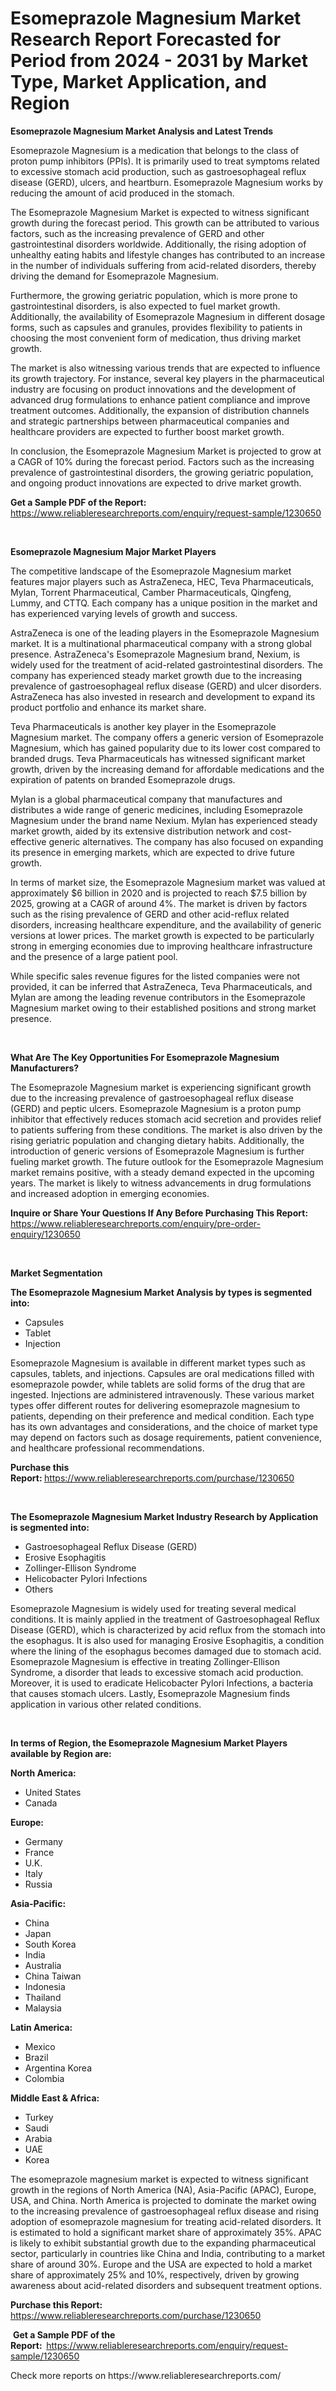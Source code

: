 <p><h1>Esomeprazole Magnesium Market Research Report Forecasted for Period from 2024 -  2031 by Market Type, Market Application, and Region</h1></p><p><strong>Esomeprazole Magnesium Market Analysis and Latest Trends</strong></p>
<p><p>Esomeprazole Magnesium is a medication that belongs to the class of proton pump inhibitors (PPIs). It is primarily used to treat symptoms related to excessive stomach acid production, such as gastroesophageal reflux disease (GERD), ulcers, and heartburn. Esomeprazole Magnesium works by reducing the amount of acid produced in the stomach.</p><p>The Esomeprazole Magnesium Market is expected to witness significant growth during the forecast period. This growth can be attributed to various factors, such as the increasing prevalence of GERD and other gastrointestinal disorders worldwide. Additionally, the rising adoption of unhealthy eating habits and lifestyle changes has contributed to an increase in the number of individuals suffering from acid-related disorders, thereby driving the demand for Esomeprazole Magnesium.</p><p>Furthermore, the growing geriatric population, which is more prone to gastrointestinal disorders, is also expected to fuel market growth. Additionally, the availability of Esomeprazole Magnesium in different dosage forms, such as capsules and granules, provides flexibility to patients in choosing the most convenient form of medication, thus driving market growth.</p><p>The market is also witnessing various trends that are expected to influence its growth trajectory. For instance, several key players in the pharmaceutical industry are focusing on product innovations and the development of advanced drug formulations to enhance patient compliance and improve treatment outcomes. Additionally, the expansion of distribution channels and strategic partnerships between pharmaceutical companies and healthcare providers are expected to further boost market growth.</p><p>In conclusion, the Esomeprazole Magnesium Market is projected to grow at a CAGR of 10% during the forecast period. Factors such as the increasing prevalence of gastrointestinal disorders, the growing geriatric population, and ongoing product innovations are expected to drive market growth.</p></p>
<p><strong>Get a Sample PDF of the Report:&nbsp;</strong> <a href="https://www.reliableresearchreports.com/enquiry/request-sample/1230650">https://www.reliableresearchreports.com/enquiry/request-sample/1230650</a></p>
<p>&nbsp;</p>
<p><strong>Esomeprazole Magnesium Major Market Players</strong></p>
<p><p>The competitive landscape of the Esomeprazole Magnesium market features major players such as AstraZeneca, HEC, Teva Pharmaceuticals, Mylan, Torrent Pharmaceutical, Camber Pharmaceuticals, Qingfeng, Lummy, and CTTQ. Each company has a unique position in the market and has experienced varying levels of growth and success.</p><p>AstraZeneca is one of the leading players in the Esomeprazole Magnesium market. It is a multinational pharmaceutical company with a strong global presence. AstraZeneca's Esomeprazole Magnesium brand, Nexium, is widely used for the treatment of acid-related gastrointestinal disorders. The company has experienced steady market growth due to the increasing prevalence of gastroesophageal reflux disease (GERD) and ulcer disorders. AstraZeneca has also invested in research and development to expand its product portfolio and enhance its market share.</p><p>Teva Pharmaceuticals is another key player in the Esomeprazole Magnesium market. The company offers a generic version of Esomeprazole Magnesium, which has gained popularity due to its lower cost compared to branded drugs. Teva Pharmaceuticals has witnessed significant market growth, driven by the increasing demand for affordable medications and the expiration of patents on branded Esomeprazole drugs.</p><p>Mylan is a global pharmaceutical company that manufactures and distributes a wide range of generic medicines, including Esomeprazole Magnesium under the brand name Nexium. Mylan has experienced steady market growth, aided by its extensive distribution network and cost-effective generic alternatives. The company has also focused on expanding its presence in emerging markets, which are expected to drive future growth.</p><p>In terms of market size, the Esomeprazole Magnesium market was valued at approximately $6 billion in 2020 and is projected to reach $7.5 billion by 2025, growing at a CAGR of around 4%. The market is driven by factors such as the rising prevalence of GERD and other acid-reflux related disorders, increasing healthcare expenditure, and the availability of generic versions at lower prices. The market growth is expected to be particularly strong in emerging economies due to improving healthcare infrastructure and the presence of a large patient pool.</p><p>While specific sales revenue figures for the listed companies were not provided, it can be inferred that AstraZeneca, Teva Pharmaceuticals, and Mylan are among the leading revenue contributors in the Esomeprazole Magnesium market owing to their established positions and strong market presence.</p></p>
<p>&nbsp;</p>
<p><strong>What Are The Key Opportunities For Esomeprazole Magnesium Manufacturers?</strong></p>
<p><p>The Esomeprazole Magnesium market is experiencing significant growth due to the increasing prevalence of gastroesophageal reflux disease (GERD) and peptic ulcers. Esomeprazole Magnesium is a proton pump inhibitor that effectively reduces stomach acid secretion and provides relief to patients suffering from these conditions. The market is also driven by the rising geriatric population and changing dietary habits. Additionally, the introduction of generic versions of Esomeprazole Magnesium is further fueling market growth. The future outlook for the Esomeprazole Magnesium market remains positive, with a steady demand expected in the upcoming years. The market is likely to witness advancements in drug formulations and increased adoption in emerging economies.</p></p>
<p><strong>Inquire or Share Your Questions If Any Before Purchasing This Report:</strong> <a href="https://www.reliableresearchreports.com/enquiry/pre-order-enquiry/1230650">https://www.reliableresearchreports.com/enquiry/pre-order-enquiry/1230650</a></p>
<p>&nbsp;</p>
<p><strong>Market Segmentation</strong></p>
<p><strong>The Esomeprazole Magnesium Market Analysis by types is segmented into:</strong></p>
<p><ul><li>Capsules</li><li>Tablet</li><li>Injection</li></ul></p>
<p><p>Esomeprazole Magnesium is available in different market types such as capsules, tablets, and injections. Capsules are oral medications filled with esomeprazole powder, while tablets are solid forms of the drug that are ingested. Injections are administered intravenously. These various market types offer different routes for delivering esomeprazole magnesium to patients, depending on their preference and medical condition. Each type has its own advantages and considerations, and the choice of market type may depend on factors such as dosage requirements, patient convenience, and healthcare professional recommendations.</p></p>
<p><strong>Purchase this Report:&nbsp;</strong><a href="https://www.reliableresearchreports.com/purchase/1230650">https://www.reliableresearchreports.com/purchase/1230650</a></p>
<p>&nbsp;</p>
<p><strong>The Esomeprazole Magnesium Market Industry Research by Application is segmented into:</strong></p>
<p><ul><li>Gastroesophageal Reflux Disease (GERD)</li><li>Erosive Esophagitis</li><li>Zollinger-Ellison Syndrome</li><li>Helicobacter Pylori Infections</li><li>Others</li></ul></p>
<p><p>Esomeprazole Magnesium is widely used for treating several medical conditions. It is mainly applied in the treatment of Gastroesophageal Reflux Disease (GERD), which is characterized by acid reflux from the stomach into the esophagus. It is also used for managing Erosive Esophagitis, a condition where the lining of the esophagus becomes damaged due to stomach acid. Esomeprazole Magnesium is effective in treating Zollinger-Ellison Syndrome, a disorder that leads to excessive stomach acid production. Moreover, it is used to eradicate Helicobacter Pylori Infections, a bacteria that causes stomach ulcers. Lastly, Esomeprazole Magnesium finds application in various other related conditions.</p></p>
<p>&nbsp;</p>
<p><strong>In terms of Region, the Esomeprazole Magnesium Market Players available by Region are:</strong></p>
<p>
    <p> <strong> North America: </strong>
        <ul>
            <li>United States</li>
            <li>Canada</li>
        </ul>
        </p> 
    <p> <strong> Europe: </strong>
        <ul>
            <li>Germany</li>
            <li>France</li>
            <li>U.K.</li>
            <li>Italy</li>
            <li>Russia</li>
        </ul>
        </p> 
    <p> <strong> Asia-Pacific: </strong>
        <ul>
            <li>China</li>
            <li>Japan</li>
            <li>South Korea</li>
            <li>India</li>
            <li>Australia</li>
            <li>China Taiwan</li>
            <li>Indonesia</li>
            <li>Thailand</li>
            <li>Malaysia</li>
        </ul>
        </p> 
    <p> <strong> Latin America: </strong>
        <ul>
            <li>Mexico</li>
            <li>Brazil</li>
            <li>Argentina Korea</li>
            <li>Colombia</li>
        </ul>
        </p> 
    <p> <strong> Middle East & Africa: </strong>
        <ul>
            <li>Turkey</li>
            <li>Saudi</li>
            <li>Arabia</li>
            <li>UAE</li>
            <li>Korea</li>
        </ul>
    </p>
    </p>
<p><p>The esomeprazole magnesium market is expected to witness significant growth in the regions of North America (NA), Asia-Pacific (APAC), Europe, USA, and China. North America is projected to dominate the market owing to the increasing prevalence of gastroesophageal reflux disease and rising adoption of esomeprazole magnesium for treating acid-related disorders. It is estimated to hold a significant market share of approximately 35%. APAC is likely to exhibit substantial growth due to the expanding pharmaceutical sector, particularly in countries like China and India, contributing to a market share of around 30%. Europe and the USA are expected to hold a market share of approximately 25% and 10%, respectively, driven by growing awareness about acid-related disorders and subsequent treatment options.</p></p>
<p><strong>Purchase this Report: </strong><a href="https://www.reliableresearchreports.com/purchase/1230650">https://www.reliableresearchreports.com/purchase/1230650</a></p>
<p>&nbsp;<strong>Get a Sample PDF of the Report:&nbsp;&nbsp;</strong><a href="https://www.reliableresearchreports.com/enquiry/request-sample/1230650">https://www.reliableresearchreports.com/enquiry/request-sample/1230650</a></p>
<p><strong></strong></p>
<p>Check more reports on https://www.reliableresearchreports.com/</p>